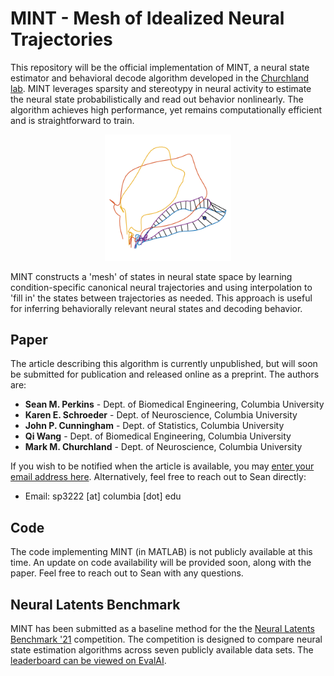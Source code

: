 # MINT - Mesh of Idealized Neural Trajectories
This repository will be the official implementation of MINT, a neural state estimator and behavioral decode algorithm developed in the [Churchland lab](https://churchland.zuckermaninstitute.columbia.edu/). MINT leverages sparsity and stereotypy in neural activity to estimate the neural state probabilistically and read out behavior nonlinearly. The algorithm achieves high performance, yet remains computationally efficient and is straightforward to train.
<p align="center">
    <img width="40%" src="assets/mint-illustration.png" />
</p>
MINT constructs a 'mesh' of states in neural state space by learning condition-specific canonical neural trajectories and using interpolation to 'fill in' the states between trajectories as needed. This approach is useful for inferring behaviorally relevant neural states and decoding behavior.

## Paper
The article describing this algorithm is currently unpublished, but will soon be submitted for publication and released online as a preprint. The authors are:
* <b>Sean M. Perkins</b> - Dept. of Biomedical Engineering, Columbia University
* <b>Karen E. Schroeder</b> - Dept. of Neuroscience, Columbia University
* <b>John P. Cunningham</b> - Dept. of Statistics, Columbia University
* <b>Qi Wang</b> - Dept. of Biomedical Engineering, Columbia University
* <b>Mark M. Churchland</b> - Dept. of Neuroscience, Columbia University

If you wish to be notified when the article is available, you may [enter your email address here](https://docs.google.com/forms/d/e/1FAIpQLSfOt2XZjSlpIotPm_N2qeFF13HIo7mTJb6FrRxrVlv4ynnTjQ/viewform?usp=sf_link). Alternatively, feel free to reach out to Sean directly:
* Email: sp3222 [at] columbia [dot] edu

## Code
The code implementing MINT (in MATLAB) is not publicly available at this time. An update on code availability will be provided soon, along with the paper. Feel free to reach out to Sean with any questions.

## Neural Latents Benchmark
MINT has been submitted as a baseline method for the the [Neural Latents Benchmark '21](https://neurallatents.github.io/) competition. The competition is designed to compare neural state estimation algorithms across seven publicly available data sets. The [leaderboard can be viewed on EvalAI](https://eval.ai/web/challenges/challenge-page/1256/leaderboard).


